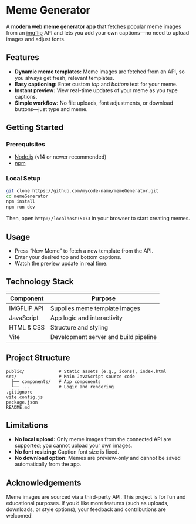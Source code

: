 # Meme Generator

A **modern web meme generator app** that fetches popular meme images from an [imgflip](https://imgflip.com/) API and lets you add your own captions—no need to upload images and adjust fonts.

## Features

- **Dynamic meme templates:** Meme images are fetched from an API, so you always get fresh, relevant templates.
- **Easy captioning:** Enter custom *top* and *bottom* text for your meme.
- **Instant preview:** View real-time updates of your meme as you type captions.
- **Simple workflow:** No file uploads, font adjustments, or download buttons—just type and meme.


## Getting Started

### Prerequisites

- [Node.js](https://nodejs.org/) (v14 or newer recommended)
- [npm](https://www.npmjs.com/)

### Local Setup

```bash
git clone https://github.com/mycode-name/memeGenerator.git
cd memeGenerator
npm install
npm run dev
```

Then, open `http://localhost:5173` in your browser to start creating memes.

## Usage

- Press “New Meme” to fetch a new template from the API.
- Enter your desired top and bottom captions.
- Watch the preview update in real time.

## Technology Stack

| Component         | Purpose                                |
|-------------------|----------------------------------------|
| IMGFLIP API       | Supplies meme template images          |
| JavaScript        | App logic and interactivity            |
| HTML & CSS        | Structure and styling                  |
| Vite              | Development server and build pipeline  |

## Project Structure

```
public/             # Static assets (e.g., icons), index.html
src/                # Main JavaScript source code
  ├── components/   # App components
  └── ...           # Logic and rendering
.gitignore
vite.config.js
package.json
README.md
```

## Limitations

- **No local upload:** Only meme images from the connected API are supported; you cannot upload your own images.
- **No font resizing:** Caption font size is fixed.
- **No download option:** Memes are preview-only and cannot be saved automatically from the app.


## Acknowledgements

Meme images are sourced via a third-party API. This project is for fun and educational purposes. If you’d like more features (such as uploads, downloads, or style options), your feedback and contributions are welcomed!